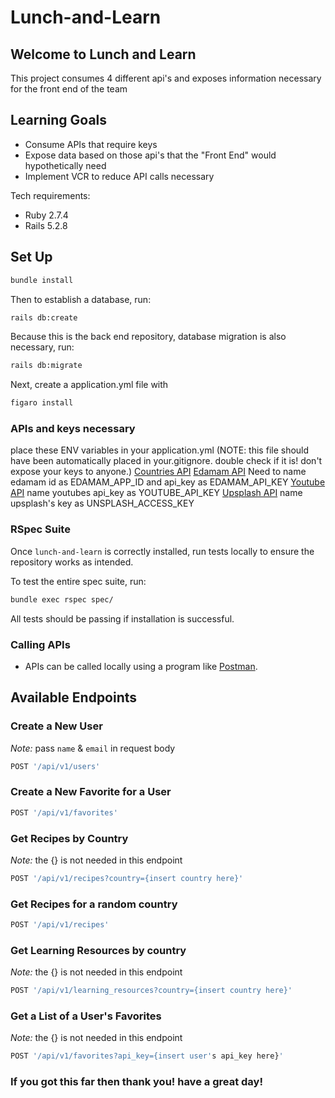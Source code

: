 # Lunch-and-Learn

## Welcome to Lunch and Learn

This project consumes 4 different api's and exposes information necessary for the front end of the team

## Learning Goals
- Consume APIs that require keys
- Expose data based on those api's that the "Front End" would hypothetically need
- Implement VCR to reduce API calls necessary

Tech requirements: 
- Ruby 2.7.4
- Rails 5.2.8

## Set Up

```bash
bundle install
```

Then to establish a database, run:

```bash
rails db:create
```

Because this is the back end repository, database migration is also necessary, run:

```bash
rails db:migrate
```

Next, create a application.yml file with

```bash
figaro install
```

### APIs and keys necessary
place these ENV variables in your application.yml 
(NOTE: this file should have been automatically placed in your.gitignore. double check if it is! don't expose your keys to anyone.)
[Countries API](https://restcountries.com/#api-endpoints-v3-all)
[Edamam API](https://developer.edamam.com/edamam-recipe-api) Need to name edamam id as EDAMAM_APP_ID and api_key as EDAMAM_API_KEY
[Youtube API](https://developers.google.com/youtube/v3/getting-started) name youtubes api_key as YOUTUBE_API_KEY
[Upsplash API](https://unsplash.com/developers) name upsplash's key as UNSPLASH_ACCESS_KEY


### RSpec Suite

Once `lunch-and-learn` is correctly installed, run tests locally to ensure the repository works as intended.

To test the entire spec suite, run:

```bash
bundle exec rspec spec/
```

All tests should be passing if installation is successful.

### Calling APIs

- APIs can be called locally using a program like [Postman](https://www.postman.com). 

## Available Endpoints

### Create a New User
*Note:* pass `name` & `email` in request body

```bash
POST '/api/v1/users'
```

### Create a New Favorite for a User

```bash
POST '/api/v1/favorites'
```

### Get Recipes by Country
*Note:* the {} is not needed in this endpoint

```bash
POST '/api/v1/recipes?country={insert country here}'
```

### Get Recipes for a random country

```bash
POST '/api/v1/recipes'
```

### Get Learning Resources by country
*Note:* the {} is not needed in this endpoint

```bash
POST '/api/v1/learning_resources?country={insert country here}'
```

### Get a List of a User's Favorites
*Note:* the {} is not needed in this endpoint

```bash
POST '/api/v1/favorites?api_key={insert user's api_key here}'
```

### If you got this far then thank you! have a great day!
